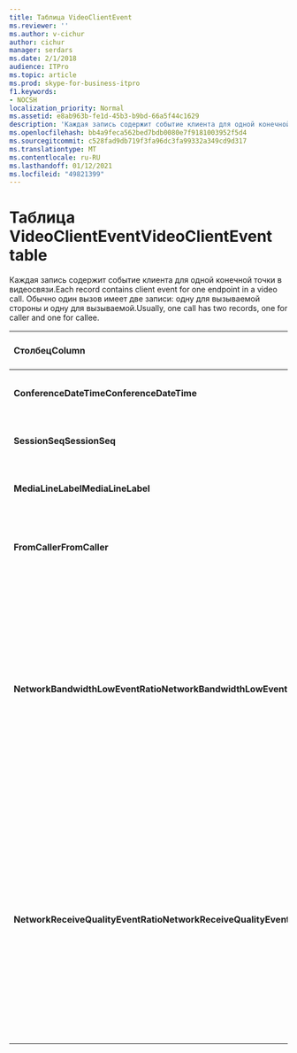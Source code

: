 ```yaml
---
title: Таблица VideoClientEvent
ms.reviewer: ''
ms.author: v-cichur
author: cichur
manager: serdars
ms.date: 2/1/2018
audience: ITPro
ms.topic: article
ms.prod: skype-for-business-itpro
f1.keywords:
- NOCSH
localization_priority: Normal
ms.assetid: e8ab963b-fe1d-45b3-b9bd-66a5f44c1629
description: 'Каждая запись содержит событие клиента для одной конечной точки в видеосвязи. Обычно один вызов имеет две записи: одну для вызываемой стороны и одну для вызываемой.'
ms.openlocfilehash: bb4a9feca562bed7bdb0080e7f9181003952f5d4
ms.sourcegitcommit: c528fad9db719f3fa96dc3fa99332a349cd9d317
ms.translationtype: MT
ms.contentlocale: ru-RU
ms.lasthandoff: 01/12/2021
ms.locfileid: "49821399"
---
```

# <a name="videoclientevent-table"></a><span data-ttu-id="4acea-104">Таблица VideoClientEvent</span><span class="sxs-lookup"><span data-stu-id="4acea-104">VideoClientEvent table</span></span>
 
<span data-ttu-id="4acea-105">Каждая запись содержит событие клиента для одной конечной точки в видеосвязи.</span><span class="sxs-lookup"><span data-stu-id="4acea-105">Each record contains client event for one endpoint in a video call.</span></span> <span data-ttu-id="4acea-106">Обычно один вызов имеет две записи: одну для вызываемой стороны и одну для вызываемой.</span><span class="sxs-lookup"><span data-stu-id="4acea-106">Usually, one call has two records, one for caller and one for callee.</span></span>
  
|<span data-ttu-id="4acea-107">**Столбец**</span><span class="sxs-lookup"><span data-stu-id="4acea-107">**Column**</span></span>|<span data-ttu-id="4acea-108">**Тип данных**</span><span class="sxs-lookup"><span data-stu-id="4acea-108">**Data Type**</span></span>|<span data-ttu-id="4acea-109">**Ключ/индекс**</span><span class="sxs-lookup"><span data-stu-id="4acea-109">**Key/Index**</span></span>|<span data-ttu-id="4acea-110">**Details**</span><span class="sxs-lookup"><span data-stu-id="4acea-110">**Details**</span></span>|
|:-----|:-----|:-----|:-----|
|<span data-ttu-id="4acea-111">**ConferenceDateTime**</span><span class="sxs-lookup"><span data-stu-id="4acea-111">**ConferenceDateTime**</span></span> <br/> |<span data-ttu-id="4acea-112">datetime</span><span class="sxs-lookup"><span data-stu-id="4acea-112">datetime</span></span>  <br/> |<span data-ttu-id="4acea-113">Primary</span><span class="sxs-lookup"><span data-stu-id="4acea-113">Primary</span></span>  <br/> |<span data-ttu-id="4acea-114">Ссылка из [таблицы MediaLine.](medialine-0.md)</span><span class="sxs-lookup"><span data-stu-id="4acea-114">Referenced from the [MediaLine table](medialine-0.md).</span></span>  <br/> |
|<span data-ttu-id="4acea-115">**SessionSeq**</span><span class="sxs-lookup"><span data-stu-id="4acea-115">**SessionSeq**</span></span> <br/> |<span data-ttu-id="4acea-116">int</span><span class="sxs-lookup"><span data-stu-id="4acea-116">int</span></span>  <br/> |<span data-ttu-id="4acea-117">Primary</span><span class="sxs-lookup"><span data-stu-id="4acea-117">Primary</span></span>  <br/> |<span data-ttu-id="4acea-118">Ссылка из [таблицы MediaLine.](medialine-0.md)</span><span class="sxs-lookup"><span data-stu-id="4acea-118">Referenced from the [MediaLine table](medialine-0.md).</span></span>  <br/> |
|<span data-ttu-id="4acea-119">**MediaLineLabel**</span><span class="sxs-lookup"><span data-stu-id="4acea-119">**MediaLineLabel**</span></span> <br/> |<span data-ttu-id="4acea-120">tinyint</span><span class="sxs-lookup"><span data-stu-id="4acea-120">tinyint</span></span>  <br/> |<span data-ttu-id="4acea-121">Primary</span><span class="sxs-lookup"><span data-stu-id="4acea-121">Primary</span></span>  <br/> |<span data-ttu-id="4acea-122">Ссылка из [таблицы MediaLine.](medialine-0.md)</span><span class="sxs-lookup"><span data-stu-id="4acea-122">Referenced from the [MediaLine table](medialine-0.md).</span></span>  <br/> |
|<span data-ttu-id="4acea-123">**FromCaller**</span><span class="sxs-lookup"><span data-stu-id="4acea-123">**FromCaller**</span></span> <br/> |<span data-ttu-id="4acea-124">bit</span><span class="sxs-lookup"><span data-stu-id="4acea-124">bit</span></span>  <br/> |<span data-ttu-id="4acea-125">Primary</span><span class="sxs-lookup"><span data-stu-id="4acea-125">Primary</span></span>  <br/> |<span data-ttu-id="4acea-126">0: данные вызываемой</span><span class="sxs-lookup"><span data-stu-id="4acea-126">0: Callee's data</span></span>  <br/> <span data-ttu-id="4acea-127">1: данные вызываемой</span><span class="sxs-lookup"><span data-stu-id="4acea-127">1: Caller's data</span></span>  <br/> |
|<span data-ttu-id="4acea-128">**NetworkBandwidthLowEventRatio**</span><span class="sxs-lookup"><span data-stu-id="4acea-128">**NetworkBandwidthLowEventRatio**</span></span> <br/> || <br/> |<span data-ttu-id="4acea-129">Процент сеанса, когда событие LowBandwidth было и выпущено для состояния "Bad".</span><span class="sxs-lookup"><span data-stu-id="4acea-129">Percentage of session the LowBandwidth event was fired for 'Bad' state.</span></span> <span data-ttu-id="4acea-130">Доступной пропускной способности недостаточно для приемлемого звучания.</span><span class="sxs-lookup"><span data-stu-id="4acea-130">The available bandwidth is insufficient for an acceptable voice experience.</span></span>  <br/> |
|<span data-ttu-id="4acea-131">**NetworkReceiveQualityEventRatio**</span><span class="sxs-lookup"><span data-stu-id="4acea-131">**NetworkReceiveQualityEventRatio**</span></span> <br/> || <br/> |<span data-ttu-id="4acea-132">Процент сеанса, когда событие ReceiveSendQuality было и выпущено для состояния "Bad".</span><span class="sxs-lookup"><span data-stu-id="4acea-132">Percentage of session the ReceiveSendQuality event was fired for 'Bad' state.</span></span>  <br/> <span data-ttu-id="4acea-133">Качество сети в условиях дрожания или потери пакетов является серьезным и влияет на качество звука, который получается.</span><span class="sxs-lookup"><span data-stu-id="4acea-133">Network quality in terms of jitter or packet loss is severe and impacts the quality of audio being received.</span></span>  <br/> |
   

